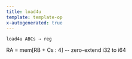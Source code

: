 ```yaml
---
title: load4u
template: template-op
x-autogenerated: true
---
```


`load4u ABCs → reg`

RA = mem[RB + Cs : 4] -- zero-extend i32 to i64
